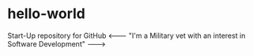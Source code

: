 # hello-world
Start-Up repository for GitHub
<--- "I'm a Military vet with an interest in Software Development" --->
